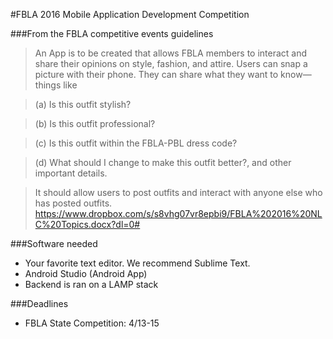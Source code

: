 #FBLA 2016 Mobile Application Development Competition

###From the FBLA competitive events guidelines

>An App is to be created that allows FBLA members to interact and share their opinions on style, fashion, and attire.
>Users can snap a picture with their phone. They can share what they want to know—things like 

>(a) Is this outfit stylish?

>(b) Is this outfit professional?

>(c) Is this outfit within the FBLA-PBL dress code?

>(d) What should I change to make this outfit better?, and other important details.

>It should allow users to post outfits and interact with anyone else who has posted outfits.
https://www.dropbox.com/s/s8vhg07vr8epbi9/FBLA%202016%20NLC%20Topics.docx?dl=0#

###Software needed
* Your favorite text editor. We recommend Sublime Text.
* Android Studio (Android App)
* Backend is ran on a LAMP stack

###Deadlines
* FBLA State Competition: 4/13-15
